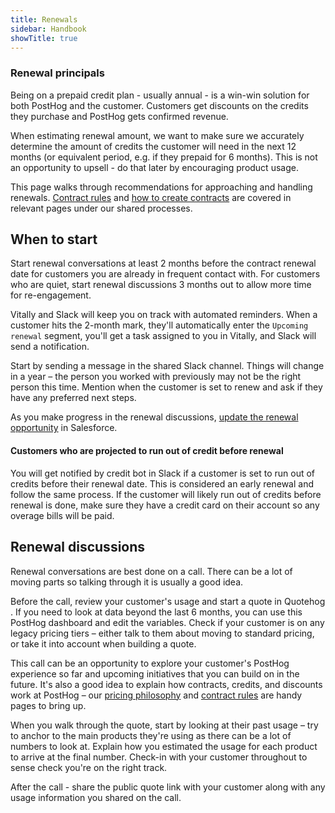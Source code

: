 ```yaml
---
title: Renewals
sidebar: Handbook
showTitle: true
---
```


### Renewal principals
Being on a prepaid credit plan - usually annual - is a win-win solution for both PostHog and the customer. Customers get discounts on the credits they purchase and PostHog gets confirmed revenue.

When estimating renewal amount, we want to make sure we accurately determine the amount of credits the customer will need in the next 12 months (or equivalent period, e.g. if they prepaid for 6 months). This is not an opportunity to upsell - do that later by encouraging product usage. 

This page walks through recommendations for approaching and handling renewals. [Contract rules](/handbook/growth/sales/contract-rules) and [how to create contracts](/handbook/growth/sales/contracts) are covered in relevant pages under our shared processes. 

## When to start
Start renewal conversations at least 2 months before the contract renewal date for customers you are already in frequent contact with. For customers who are quiet, start renewal discussions 3 months out to allow more time for re-engagement.

Vitally and Slack will keep you on track with automated reminders. When a customer hits the 2-month mark, they'll automatically enter the `Upcoming renewal` segment, you'll get a task assigned to you in Vitally, and Slack will send a notification.

Start by sending a message in the shared Slack channel. Things will change in a year – the person you worked with previously may not be the right person this time. Mention when the customer is set to renew and ask if they have any preferred next steps.

As you make progress in the renewal discussions, [update the renewal opportunity](/handbook/growth/sales/crm#renewal-pipeline) in Salesforce. 

#### Customers who are projected to run out of credit before renewal
You will get notified by credit bot in Slack if a customer is set to run out of credits before their renewal date. This is considered an early renewal and follow the same process. If the customer will likely run out of credits before renewal is done, make sure they have a credit card on their account so any overage bills will be paid.

## Renewal discussions
Renewal conversations are best done on a call. There can be a lot of moving parts so talking through it is usually a good idea. 

Before the call, review your customer's usage and start a quote in <PrivateLink url="https://quote.posthog.com/"> Quotehog </PrivateLink>. If you need to look at data beyond the last 6 months, you can use <PrivateLink url="https://us.posthog.com/project/2/dashboard/374922"> this PostHog dashboard </PrivateLink> and edit the variables. Check if your customer is on any legacy pricing tiers – either talk to them about moving to standard pricing, or take it into account when building a quote. 

This call can be an opportunity to explore your customer's PostHog experience so far and upcoming initiatives that you can build on in the future. It's also a good idea to explain how contracts, credits, and discounts work at PostHog – our [pricing philosophy](/pricing/philosophy) and [contract rules](/handbook/growth/sales/contract-rules) are handy pages to bring up.

When you walk through the quote, start by looking at their past usage – try to anchor to the main products they're using as there can be a lot of numbers to look at. Explain how you estimated the usage for each product to arrive at the final number. Check-in with your customer throughout to sense check you're on the right track.

After the call - share the public quote link with your customer along with any usage information you shared on the call. 
